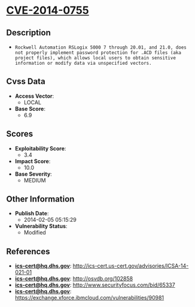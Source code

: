 
# [CVE-2014-0755](https://cve.mitre.org/cgi-bin/cvename.cgi?name=CVE-2014-0755)

## Description

- `Rockwell Automation RSLogix 5000 7 through 20.01, and 21.0, does not properly implement password protection for .ACD files (aka project files), which allows local users to obtain sensitive information or modify data via unspecified vectors.`

## Cvss Data

- **Access Vector**:
  - LOCAL
- **Base Score**:
  - 6.9

## Scores

- **Exploitability Score**:
  - 3.4
- **Impact Score**:
  - 10.0
- **Base Severity**:
  - MEDIUM

## Other Information

- **Publish Date**:
  - 2014-02-05 05:15:29
- **Vulnerability Status**:
  - Modified

## References

- **ics-cert@hq.dhs.gov**: http://ics-cert.us-cert.gov/advisories/ICSA-14-021-01
- **ics-cert@hq.dhs.gov**: http://osvdb.org/102858
- **ics-cert@hq.dhs.gov**: http://www.securityfocus.com/bid/65337
- **ics-cert@hq.dhs.gov**: https://exchange.xforce.ibmcloud.com/vulnerabilities/90981
